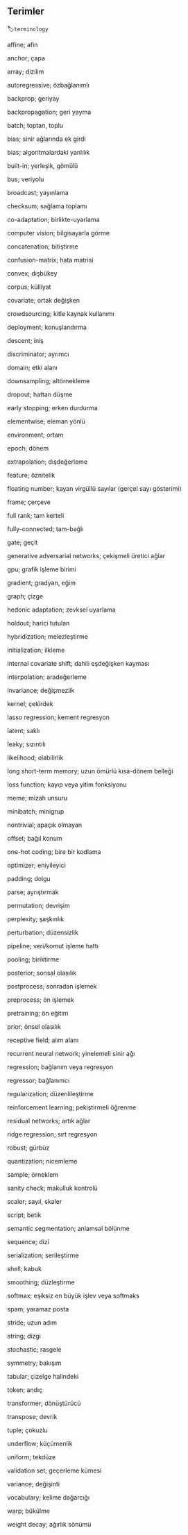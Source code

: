 ## Terimler
:label:`terminology`

affine; afin

anchor; çapa

array; dizilim

autoregressive; özbağlanımlı

backprop; geriyay

backpropagation; geri yayma

batch; toptan, toplu

bias; sinir ağlarında ek girdi

bias; algoritmalardaki yanlılık

built-in; yerleşik, gömülü

bus; veriyolu

broadcast; yayınlama

checksum; sağlama toplamı

co-adaptation; birlikte-uyarlama

computer vision; bilgisayarla görme

concatenation; bitiştirme

confusion-matrix; hata matrisi

convex; dışbükey

corpus; külliyat

covariate; ortak değişken

crowdsourcing; kitle kaynak kullanımı

deployment; konuşlandırma

descent; iniş

discriminator; ayrımcı

domain; etki alanı

downsampling; altörnekleme

dropout;  hattan düşme

early stopping; erken durdurma

elementwise; eleman yönlü

environment; ortam

epoch; dönem

extrapolation; dışdeğerleme

feature; öznitelik

floating number; kayan virgüllü sayılar (gerçel sayı gösterimi)

frame; çerçeve

full rank; tam kerteli

fully-connected; tam-bağlı

gate; geçit

generative adversarial networks; çekişmeli üretici ağlar

gpu; grafik işleme birimi

gradient; gradyan, eğim

graph; çizge

hedonic adaptation; zevksel uyarlama

holdout; harici tutulan

hybridization; melezleştirme

initialization; ilkleme

internal covariate shift; dahili eşdeğişken kayması

interpolation; aradeğerleme

invariance; değişmezlik

kernel; çekirdek

lasso regression; kement regresyon

latent; saklı

leaky; sızıntılı

likelihood; olabilirlik

long short-term memory; uzun ömürlü kısa-dönem belleği

loss function; kayıp veya yitim fonksiyonu

meme; mizah unsuru

minibatch; minigrup

nontrivial; apaçık olmayan

offset; bağıl konum

one-hot coding; bire bir kodlama

optimizer; eniyileyici

padding; dolgu

parse; ayrıştırmak

permutation; devrişim

perplexity; şaşkınlık

perturbation; düzensizlik

pipeline; veri/komut işleme hattı

pooling; biriktirme

posterior; sonsal olasılık

postprocess; sonradan işlemek

preprocess; ön işlemek

pretraining; ön eğitim

prior; önsel olasılık

receptive field; alım alanı

recurrent neural network; yinelemeli sinir ağı

regression; bağlanım veya regresyon

regressor; bağlanımcı

regularization; düzenlileştirme

reinforcement learning; pekiştirmeli öğrenme

residual networks; artık ağlar

ridge regression; sırt regresyon

robust; gürbüz

quantization; nicemleme

sample; örneklem

sanity check; makulluk kontrolü

scaler; sayıl, skaler

script; betik

semantic segmentation; anlamsal bölünme

sequence; dizi

serialization; serileştirme

shell; kabuk

smoothing; düzleştirme

softmax; eşiksiz en büyük işlev veya softmaks

spam; yaramaz posta

stride; uzun adım

string; dizgi

stochastic; rasgele

symmetry; bakışım

tabular; çizelge halindeki

token; andıç

transformer; dönüştürücü

transpose; devrik

tuple; çokuzlu

underflow; küçümenlik

uniform; tekdüze

validation set; geçerleme kümesi

variance; değişinti

vocabulary; kelime dağarcığı

warp; bükülme

weight decay; ağırlık sönümü
